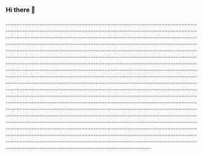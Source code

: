 ### Hi there 👋

..................................................................................................................................................................................................................................................................................................................................................................................................................................................................................................................................................................................................................................................................................................................................................................................................................................................................................................................................................................................................................................................................................................................................................................................................................................................................................................................................................................................................................................................................................................................................................................................................................................................................................................................................................................................................................................................................................................................................................................................................................................................................................................................................................................................................................................................................................................................................................................................................................................................................................................................................................